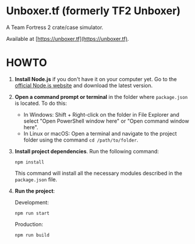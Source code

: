 # Unboxer.tf (formerly TF2 Unboxer)
A Team Fortress 2 crate/case simulator.

Available at [https://unboxer.tf](https://unboxer.tf).

# HOWTO

1. **Install Node.js** if you don't have it on your computer yet. Go to the [official Node.js website](https://nodejs.org/) and download the latest version.

2. **Open a command prompt or terminal** in the folder where `package.json` is located. To do this:
   - In Windows: Shift + Right-click on the folder in File Explorer and select "Open PowerShell window here" or "Open command window here".
   - In Linux or macOS: Open a terminal and navigate to the project folder using the command `cd /path/to/folder`.

3. **Install project dependencies**. Run the following command:
   ```
   npm install
   ```
   This command will install all the necessary modules described in the `package.json` file.

4. **Run the project**:

   Development:
   ```
   npm run start
   ```

   Production:
   ```
   npm run build
   ```
